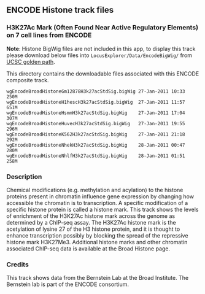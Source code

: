 ## ENCODE Histone track files

### H3K27Ac Mark (Often Found Near Active Regulatory Elements) on 7 cell lines from ENCODE

**Note**: Histone BigWig files are not included in this app, to display this track please download below
files into `LocusExplorer/Data/EncodeBigWig/` from 
<a href="http://hgdownload.cse.ucsc.edu/goldenPath/hg19/encodeDCC/wgEncodeRegMarkH3k27ac/" target="_blank">UCSC golden path</a>.

This directory contains the downloadable files associated with this ENCODE
composite track.

```
wgEncodeBroadHistoneGm12878H3k27acStdSig.bigWig 27-Jan-2011 10:33  250M  
wgEncodeBroadHistoneH1hescH3k27acStdSig.bigWig  27-Jan-2011 11:57  651M  
wgEncodeBroadHistoneHsmmH3k27acStdSig.bigWig    27-Jan-2011 17:04  307M  
wgEncodeBroadHistoneHuvecH3k27acStdSig.bigWig   27-Jan-2011 19:55  296M  
wgEncodeBroadHistoneK562H3k27acStdSig.bigWig    27-Jan-2011 21:18  292M  
wgEncodeBroadHistoneNhekH3k27acStdSig.bigWig    28-Jan-2011 00:47  280M  
wgEncodeBroadHistoneNhlfH3k27acStdSig.bigWig    28-Jan-2011 01:51  258M
```

### Description

Chemical modifications (e.g. methylation and acylation) to the histone proteins present in chromatin influence gene expression by changing how accessible the chromatin is to transcription. A specific modification of a specific histone protein is called a histone mark. This track shows the levels of enrichment of the H3K27Ac histone mark across the genome as determined by a ChIP-seq assay. The H3K27Ac histone mark is the acetylation of lysine 27 of the H3 histone protein, and it is thought to enhance transcription possibly by blocking the spread of the repressive histone mark H3K27Me3. Additional histone marks and other chromatin associated ChIP-seq data is available at the Broad Histone page.

### Credits

This track shows data from the Bernstein Lab at the Broad Institute. The Bernstein lab is part of the ENCODE consortium.
